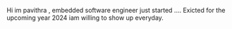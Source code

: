Hi im pavithra , embedded software engineer
just started ....
Exicted for the upcoming year 2024
iam willing to show up everyday.
